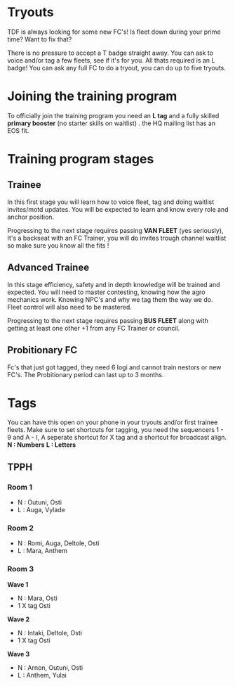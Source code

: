 
# Tryouts

TDF is always looking for some new FC's!
Is fleet down during your prime time? Want to fix that? 

There is no pressure to accept a T badge straight away. You can ask to voice and/or tag a few fleets, see if it's for you. All thats required is an L badge! You can ask any full FC to do a tryout, you can do up to five tryouts.

# Joining the training program

To officially join the training program you need an **L tag** and a fully skilled **primary booster** (no starter skills on waitlist) . the HQ mailing list has an EOS fit.

# Training program stages
## Trainee
In this first stage you will learn how to voice fleet, tag and doing waitlist invites/motd updates. You will be expected to learn and know every role and anchor position.

Progressing to the next stage requires passing **VAN FLEET** (yes seriously), It's a backseat with an FC Trainer, you will do invites trough channel waitlist so make sure you know all the fits ! 
## Advanced Trainee
In this stage efficiency, safety and in depth knowledge will be trained and expected. You will need to master contesting, knowing how the agro mechanics work. Knowing NPC's and why we tag them the way we do. Fleet control will also need to be mastered.

Progressing to the next stage requires passing **BUS FLEET** along with getting at least one other +1 from any FC Trainer or council.
## Probitionary FC
Fc's that just got tagged, they need 6 logi and cannot train nestors or new FC's. The Probitionary period can last up to 3 months.


# Tags
You can have this open on your phone in your tryouts and/or first trainee fleets.
Make sure to set shortcuts for tagging, you need the sequencers 1 - 9 and A - I, A seperate shortcut for X tag and a shortcut for broadcast align.
**N : Numbers**
**L : Letters**

## TPPH
### Room 1
* N : Outuni, Osti
* L : Auga, Vylade
### Room 2
* N : Romi, Auga, Deltole, Osti
* L : Mara, Anthem
### Room 3
**Wave 1**
* N : Mara, Osti 
* 1 X tag Osti

**Wave 2**
 * N : Intaki, Deltole, Osti
* 1 X tag Osti

**Wave 3**
* N : Arnon, Outuni, Osti
* L : Anthem, Yulai
